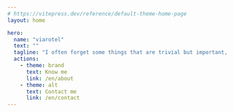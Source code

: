 ```yaml
---
# https://vitepress.dev/reference/default-theme-home-page
layout: home

hero:
  name: "viarotel"
  text: ""
  tagline: "I often forget some things that are trivial but important, and I want to record them."
  actions:
    - theme: brand
      text: Know me
      link: /en/about
    - theme: alt
      text: Contact me
      link: /en/contact
---
```


<script setup>
  import ViaFeatures from '@/components/ViaFeatures/index.vue'
</script>

<ViaFeatures/>
